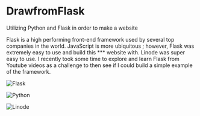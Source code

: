 # DrawfromFlask
Utilizing Python and Flask in order to make a website

Flask is a high performing front-end framework used by several top companies in the world. JavaScript is more ubiquitous ; however, Flask was extremely easy to use and build this *** website with. Linode was super easy to use. I recently took some time to explore and learn Flask from Youtube videos as a challenge to then see if I could build a simple example of the framework. 



![Flask](https://img.shields.io/badge/flask-%23000.svg?style=for-the-badge&logo=flask&logoColor=white) 


![Python](https://img.shields.io/badge/python-3670A0?style=for-the-badge&logo=python&logoColor=ffdd54) 


![Linode](https://img.shields.io/badge/linode-00A95C?style=for-the-badge&logo=linode&logoColor=white)

